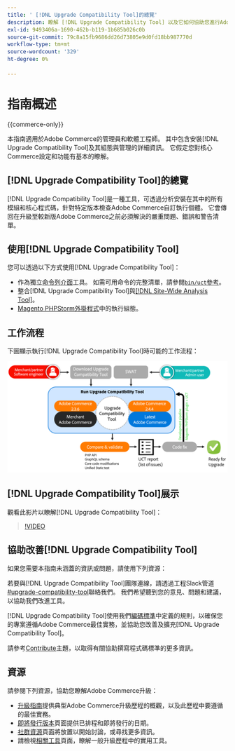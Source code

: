 ```yaml
---
title: ' [!DNL Upgrade Compatibility Tool]的總覽'
description: 瞭解 [!DNL Upgrade Compatibility Tool] 以及它如何協助您進行Adobe Commerce專案。
exl-id: 9493406a-1690-462b-b119-1b685b026c0b
source-git-commit: 79c8a15fb9686dd26d73805e9d0fd18bb987770d
workflow-type: tm+mt
source-wordcount: '329'
ht-degree: 0%

---
```


# 指南概述

{{commerce-only}}

本指南適用於Adobe Commerce的管理員和軟體工程師。 其中包含安裝[!DNL Upgrade Compatibility Tool]及其組態與管理的詳細資訊。 它假定您對核心Commerce設定和功能有基本的瞭解。

## [!DNL Upgrade Compatibility Tool]的總覽

[!DNL Upgrade Compatibility Tool]是一種工具，可透過分析安裝在其中的所有模組和核心程式碼，針對特定版本檢查Adobe Commerce自訂執行個體。 它會傳回在升級至較新版Adobe Commerce之前必須解決的嚴重問題、錯誤和警告清單。

## 使用[!DNL Upgrade Compatibility Tool]

您可以透過以下方式使用[!DNL Upgrade Compatibility Tool]：

- 作為獨立[命令列介面](../upgrade-compatibility-tool/run.md)工具。 如需可用命令的完整清單，請參閱[`bin/uct`參考](../../tools/reference/uct.md)。
- 整合[!DNL Upgrade Compatibility Tool]與[[!DNL Site-Wide Analysis Tool]](../upgrade-compatibility-tool/integrate-analysis-tool.md)。
- [Magento PHPStorm外掛程式](../upgrade-compatibility-tool/run-configuration-phpstorm-plugin.md)中的執行組態。

## 工作流程

下圖顯示執行[!DNL Upgrade Compatibility Tool]時可能的工作流程：

![[!DNL Upgrade Compatibility Tool]圖表](../../assets/upgrade-guide/uct-diagram-v5.png)

## [!DNL Upgrade Compatibility Tool]展示

觀看此影片以瞭解[!DNL Upgrade Compatibility Tool]：

>[!VIDEO](https://video.tv.adobe.com/v/341245?quality=12)

## 協助改善[!DNL Upgrade Compatibility Tool]

如果您需要本指南未涵蓋的資訊或問題，請使用下列資源：

若要與[!DNL Upgrade Compatibility Tool]團隊連線，請透過工程Slack管道[#upgrade-compatibility-tool](https://magentocommeng.slack.com/archives/C019Y143U9F)聯絡我們。 我們希望聽到您的意見、問題和建議，以協助我們改進工具。

[!DNL Upgrade Compatibility Tool]使用我們[編碼標準](https://developer.adobe.com/commerce/php/coding-standards/)中定義的規則，以確保您的專案遵循Adobe Commerce最佳實務，並協助您改善及擴充[!DNL Upgrade Compatibility Tool]。

請參考[Contribute](https://developer.adobe.com/commerce/php/coding-standards/contributing/)主題，以取得有關協助撰寫程式碼標準的更多資訊。

## 資源

請參閱下列資源，協助您瞭解Adobe Commerce升級：

- [升級指南](../overview.md)提供典型Adobe Commerce升級歷程的概觀，以及此歷程中要遵循的最佳實務。
- [即將發行版本](https://experienceleague.adobe.com/en/docs/commerce-operations/release/planning/schedule)頁面提供已排程和即將發行的日期。
- [社群資源](https://developer.adobe.com/commerce/contributor/community/)頁面將放置以開始討論，或尋找更多資訊。
- 請檢視[相關工具](../upgrade-compatibility-tool/related-tools.md)頁面，瞭解一般升級歷程中的實用工具。
